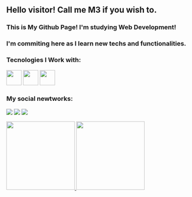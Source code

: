 ## Hello visitor! Call me M3 if you wish to.
### This is My Github Page! I'm studying Web Development!
### I'm commiting here as I learn new techs and functionalities.

### Tecnologies I Work with:
<img src="https://cdn.jsdelivr.net/gh/devicons/devicon/icons/html5/html5-original.svg" weight="40" height="40" /> <img src="https://cdn.jsdelivr.net/gh/devicons/devicon/icons/css3/css3-original.svg" weight="40" height="40"/> <img src="https://cdn.jsdelivr.net/gh/devicons/devicon/icons/javascript/javascript-original.svg" weight="40" height="40"/>

### My social newtworks:
<a href="https://www.instagram.com/m3nezes.jpeg/" target="_blank"><img src="https://img.shields.io/badge/-Instagram-%23E4405F?style=for-the-badge&logo=instagram&logoColor=white" target="_blank"></a> <a href = "mailto:gui.menezescunha23@gmail.com"><img src="https://img.shields.io/badge/Gmail-D14836?style=for-the-badge&logo=gmail&logoColor=white" target="_blank"></a> <a href="https://www.linkedin.com/in/m3nezes/" target="_blank"><img src="https://img.shields.io/badge/-LinkedIn-%230077B5?style=for-the-badge&logo=linkedin&logoColor=white" target="_blank"></a>   



<div>
<a href="https://github.com/M3nezes">
<img height="180em" src="https://github-readme-stats.vercel.app/api/top-langs/?username=M3nezes&layout=compact&langs_count=7&theme=dracula"/> <img height="180em" src="https://github-readme-stats.vercel.app/api?username=M3nezes&show_icons=true&theme=dracula&include_all_commits=true&count_private=true"/>
  </div>
